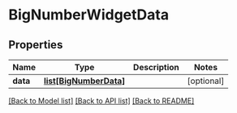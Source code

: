 # BigNumberWidgetData

## Properties
Name | Type | Description | Notes
------------ | ------------- | ------------- | -------------
**data** | [**list[BigNumberData]**](BigNumberData.md) |  | [optional] 

[[Back to Model list]](../README.md#documentation-for-models) [[Back to API list]](../README.md#documentation-for-api-endpoints) [[Back to README]](../README.md)

